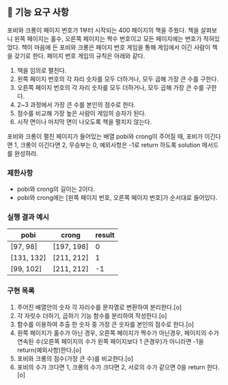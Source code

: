 ## 🚀 기능 요구 사항

포비와 크롱이 페이지 번호가 1부터 시작되는 400 페이지의 책을 주웠다. 책을 살펴보니 왼쪽 페이지는 홀수, 오른쪽 페이지는 짝수 번호이고 모든 페이지에는 번호가 적혀있었다. 책이 마음에 든 포비와 크롱은 페이지 번호 게임을 통해 게임에서 이긴 사람이 책을 갖기로 한다. 페이지 번호 게임의 규칙은 아래와 같다.

1. 책을 임의로 펼친다.
2. 왼쪽 페이지 번호의 각 자리 숫자를 모두 더하거나, 모두 곱해 가장 큰 수를 구한다.
3. 오른쪽 페이지 번호의 각 자리 숫자를 모두 더하거나, 모두 곱해 가장 큰 수를 구한다.
4. 2~3 과정에서 가장 큰 수를 본인의 점수로 한다.
5. 점수를 비교해 가장 높은 사람이 게임의 승자가 된다.
6. 시작 면이나 마지막 면이 나오도록 책을 펼치지 않는다.

포비와 크롱이 펼친 페이지가 들어있는 배열 pobi와 crong이 주어질 때, 포비가 이긴다면 1, 크롱이 이긴다면 2, 무승부는 0, 예외사항은 -1로 return 하도록 solution 메서드를 완성하라.

### 제한사항

- pobi와 crong의 길이는 2이다.
- pobi와 crong에는 [왼쪽 페이지 번호, 오른쪽 페이지 번호]가 순서대로 들어있다.

### 실행 결과 예시

| pobi       | crong      | result |
| ---------- | ---------- | ------ |
| [97, 98]   | [197, 198] | 0      |
| [131, 132] | [211, 212] | 1      |
| [99, 102]  | [211, 212] | -1     |

### 구현 목록

1. 주어진 배열안의 숫자 각 자리수를 문자열로 변환하여 분리한다.[o]
2. 각 자릿수 더하기, 곱하기 기능 함수를 분리하여 작성한다.[o]
3. 함수를 이용하여 추출 한 숫자 중 가장 큰 숫자를 본인의 점수로 한다.[o]
4. 왼쪽 페이지가 홀수가 아닌 경우, 오른쪽 페이지가 짝수가 아닌경우,
   페이지의 수가 연속된 수(오른쪽 페이지의 수가 왼쪽 페이지보다 1 큰경우)가 아니라면 -1을 return(예외사항)한다.[o]
5. 포비와 크롱의 점수(가장 큰 수)를 비교한다.[o]
6. 포비의 수가 크다면 1, 크롱의 수가 크다면 2, 서로의 수가 같으면 0을 return 한다.[o]

